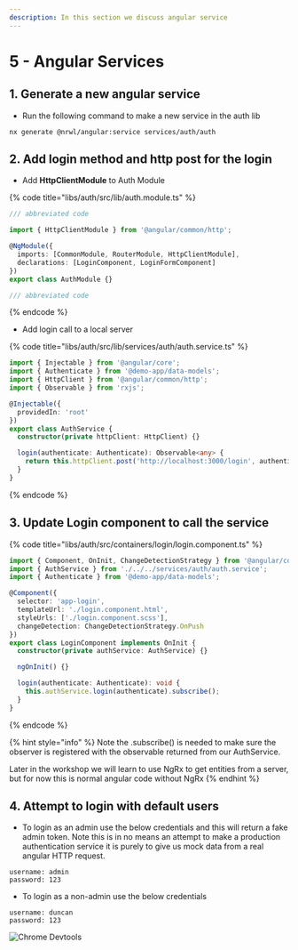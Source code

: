 ```yaml
---
description: In this section we discuss angular service
---
```


# 5 - Angular Services

## 1. Generate a new angular service

* Run the following command to make a new service in the auth lib

```text
nx generate @nrwl/angular:service services/auth/auth
```

## 2. Add login method and http post for the login

* Add **HttpClientModule** to Auth Module

{% code title="libs/auth/src/lib/auth.module.ts" %}
```typescript
/// abbreviated code 

import { HttpClientModule } from '@angular/common/http';

@NgModule({
  imports: [CommonModule, RouterModule, HttpClientModule],
  declarations: [LoginComponent, LoginFormComponent]
})
export class AuthModule {}

/// abbreviated code
```
{% endcode %}

* Add login call to a local server

{% code title="libs/auth/src/lib/services/auth/auth.service.ts" %}
```typescript
import { Injectable } from '@angular/core';
import { Authenticate } from '@demo-app/data-models';
import { HttpClient } from '@angular/common/http';
import { Observable } from 'rxjs';

@Injectable({
  providedIn: 'root'
})
export class AuthService {
  constructor(private httpClient: HttpClient) {}

  login(authenticate: Authenticate): Observable<any> {
    return this.httpClient.post('http://localhost:3000/login', authenticate);
  }
}

```
{% endcode %}

## 3. Update Login component to call the service

{% code title="libs/auth/src/containers/login/login.component.ts" %}
```typescript
import { Component, OnInit, ChangeDetectionStrategy } from '@angular/core';
import { AuthService } from './../../services/auth/auth.service';
import { Authenticate } from '@demo-app/data-models';

@Component({
  selector: 'app-login',
  templateUrl: './login.component.html',
  styleUrls: ['./login.component.scss'],
  changeDetection: ChangeDetectionStrategy.OnPush
})
export class LoginComponent implements OnInit {
  constructor(private authService: AuthService) {}

  ngOnInit() {}

  login(authenticate: Authenticate): void {
    this.authService.login(authenticate).subscribe();
  }
}

```
{% endcode %}

{% hint style="info" %}
Note the .subscribe\(\) is needed to make sure the observer is registered with the observable returned from our AuthService.

Later in the workshop we will learn to use NgRx to get entities from a server, but for now this is normal angular code without NgRx
{% endhint %}

## 4. Attempt to login with default users

* To login as an admin use the below credentials and this will return a fake admin token. Note this is in no means an attempt to make a production authentication service it is purely to give us mock data from a real angular HTTP request.

```text
username: admin
password: 123
```

* To login as a non-admin use the below credentials

```text
username: duncan
password: 123
```

![Chrome Devtools](.gitbook/assets/image%20%2813%29.png)



